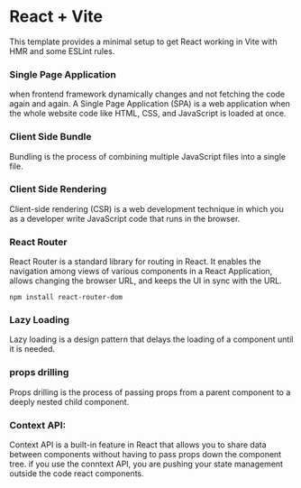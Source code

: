 # React + Vite

This template provides a minimal setup to get React working in Vite with HMR and some ESLint rules.

### Single Page Application
when frontend framework dynamically changes and not fetching the code again and again.
A Single Page Application (SPA) is a web application when the whole website code like HTML, CSS, and JavaScript is loaded at once.

### Client Side Bundle
Bundling is the process of combining multiple JavaScript files into a single file.

### Client Side Rendering
Client-side rendering (CSR) is a web development technique in which you as a developer write JavaScript code that runs in the browser.

### React Router
React Router is a standard library for routing in React. It enables the navigation among views of various components in a React Application, allows changing the browser URL, and keeps the UI in sync with the URL.

```
npm install react-router-dom
```

### Lazy Loading
Lazy loading is a design pattern that delays the loading of a component until it is needed.

### props drilling
Props drilling is the process of passing props from a parent component to a deeply nested child component.

### Context API:
Context API is a built-in feature in React that allows you to share data between components without having to pass props down the component tree.
if you use the conntext API, you are pushing your state management outside the code react components.